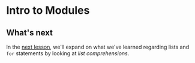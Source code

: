 # Intro to Modules

## What's next

In the [next lesson](13_List_Comprehensions.md), we'll expand on what we've learned regarding lists and ```for``` statements by looking at _list comprehensions_.
